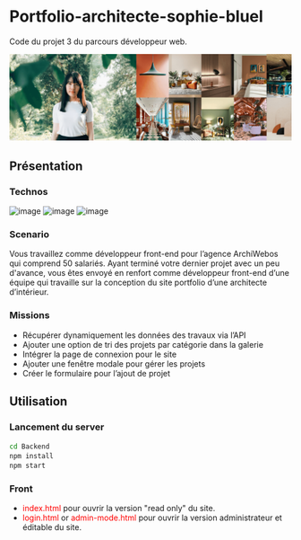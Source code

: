 # Portfolio-architecte-sophie-bluel
Code du projet 3 du parcours développeur web.

![Image de Sophie Bluele et certaines de ses créations](FrontEnd/assets/images/sophie-bluel_thumbnail.png)

## Présentation
### Technos
![image](https://img.shields.io/badge/HTML5-E34F26?style=for-the-badge&logo=html5&logoColor=white)
![image](https://img.shields.io/badge/CSS3-1572B6?style=for-the-badge&logo=css3&logoColor=white)
![image](https://img.shields.io/badge/JavaScript-323330?style=for-the-badge&logo=javascript&logoColor=F7DF1E)

### Scenario 
Vous travaillez comme développeur front-end pour l’agence ArchiWebos qui comprend 50 salariés. 
Ayant terminé votre dernier projet avec un peu d'avance, vous êtes envoyé en renfort comme développeur front-end d’une équipe qui travaille sur la conception du site portfolio d’une architecte d’intérieur.

### Missions
+ Récupérer dynamiquement les données des travaux via l’API
+ Ajouter une option de tri des projets par catégorie dans la galerie
+ Intégrer la page de connexion pour le site
+ Ajouter une fenêtre modale pour gérer les projets
+ Créer le formulaire pour l’ajout de projet

## Utilisation
### Lancement du server
```bash
cd Backend
npm install
npm start
```
### Front
+ <span style="color:red;">index.html</span> pour ouvrir la version "read only" du site.
+ <span style="color:red;">login.html</span> or <span style="color:red;">admin-mode.html</span> pour ouvrir la version administrateur et éditable du site.
